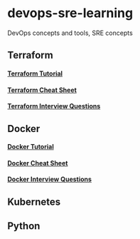 # devops-sre-learning
DevOps concepts and tools, SRE concepts

## Terraform

#### [Terraform Tutorial](https://github.com/srirymec/devops-sre-learning/blob/main/terraform/terraform-tutorial.md)
#### [Terraform Cheat Sheet](https://github.com/srirymec/devops-sre-learning/blob/main/terraform/terraform-cheat-sheet.md)
#### [Terraform Interview Questions](https://github.com/srirymec/devops-sre-learning/blob/main/terraform/terraform-interview-questsions.md)

## Docker

#### [Docker Tutorial](https://github.com/srirymec/devops-sre-learning/blob/main/docker/docker-tutorial.md)
#### [Docker Cheat Sheet](https://github.com/srirymec/devops-sre-learning/blob/main/docker/docker-cheat-sheet.md)
#### [Docker Interview Questions](https://github.com/srirymec/devops-sre-learning/blob/main/docker/docker-interview-questions.md)

## Kubernetes

## Python
